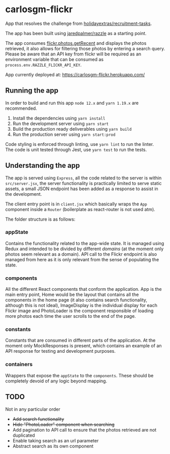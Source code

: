 # carlosgm-flickr

App that resolves the challenge from [holidayextras/recruitment-tasks](https://github.com/holidayextras/recruitment-tasks/blob/master/developer-flickr-task.md).

The app has been built using [jaredpalmer/razzle](https://github.com/jaredpalmer/razzle) as a starting point.

The app consumes [flickr.photos.getRecent](https://www.flickr.com/services/api/flickr.photos.getRecent.html) and displays the photos retrieved, it also allows for filtering those photos by entering a search query.\
Please be aware that an API key from flickr will be required as an environment variable that can be consumed as `process.env.RAZZLE_FLICKR_API_KEY`.

App currently deployed at: https://carlosgm-flickr.herokuapp.com/

## Running the app

In order to build and run this app `node 12.x` and `yarn 1.19.x` are recommended.

1) Install the dependencies using `yarn install`
2) Run the development server using `yarn start`
3) Build the production ready deliverables using `yarn build`
4) Run the production server using `yarn start:prod`

Code styling is enforced through linting, use `yarn lint` to run the linter.\
The code is unit tested through Jest, use `yarn test` to run the tests.

## Understanding the app

The app is served using `Express`, all the code related to the server is within `src/server.jsx`, the server functionality is practically limited to serve static assets, a small JSON endpoint has been added as a response to assist in the development.

The client entry point is in `client.jsx` which basically wraps the `App` component inside a `Router` (boilerplate as react-router is not used atm).

The folder structure is as follows:

### appState
Contains the functionality related to the app-wide state. It is managed using Redux and intended to be divided by different _domains_ (at the moment only photos seem relevant as a domain).
API call to the Flickr endpoint is also managed from here as it is only relevant from the sense of populating the state.

### components

All the different React components that conform the application. App is the main entry point, Home would be the layout that contains all the components in the home page (it also contains search functionality, although this is not ideal), ImageDisplay is the individual display for each Flickr image and PhotoLoader is the component responsible of loading more photos each time the user scrolls to the end of the page.

### constants

Constants that are consumed in different parts of the application. At the moment only MockResponses is present, which contains an example of an API response for testing and development purposes.

### containers

Wrappers that expose the `appState` to the `components`. These should be completely devoid of any logic beyond mapping.

## TODO

Not in any particular order

- ~~Add search functionality~~
- ~~Hide "PhotoLoader" component when searching~~
- Add pagination to API call to ensure that the photos retrieved are not duplicated
- Enable taking search as an url parameter
- Abstract search as its own component

